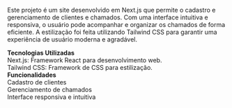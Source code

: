 Este projeto é um site desenvolvido em Next.js que permite o cadastro e gerenciamento de clientes e chamados. Com uma interface intuitiva e responsiva, o usuário pode acompanhar e organizar os chamados de forma eficiente. A estilização foi feita utilizando Tailwind CSS para garantir uma experiência de usuário moderna e agradável.

<strong>Tecnologias Utilizadas</strong><br/>
Next.js: Framework React para desenvolvimento web.<br/>
Tailwind CSS: Framework de CSS para estilização.<br/>
<strong>Funcionalidades</strong><br/>
Cadastro de clientes<br/>
Gerenciamento de chamados<br/>
Interface responsiva e intuitiva<br/>
